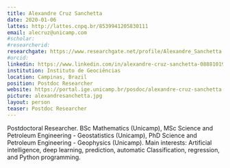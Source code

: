 ```yaml
---
title: Alexandre Cruz Sanchetta
date: 2020-01-06
lattes: http://lattes.cnpq.br/8539941205830111
email: alecruz@unicamp.com
#scholar:
#researcherid:
researchgate: https://www.researchgate.net/profile/Alexandre_Sanchetta
#orcid:
linkedin: https://www.linkedin.com/in/alexandre-cruz-sanchetta-088810198/
institution: Instituto de Geociências
location: Campinas, Brazil
position: Postdoc Researcher
website: https://portal.ige.unicamp.br/posdoc/alexandre-cruz-sanchetta
picture: alexandresanchetta.jpg
layout: person
teaser: Postdoc Researcher
---
```


Postdoctoral Researcher. BSc Mathematics (Unicamp), MSc Science and Petroleum
Engineering - Geostatistics (Unicamp), PhD Science and Petroleum Engineering -
Geophysics (Unicamp). Main interests: Artificial intelligence, deep learning,
prediction, automatic Classification, regression, and Python programming.
